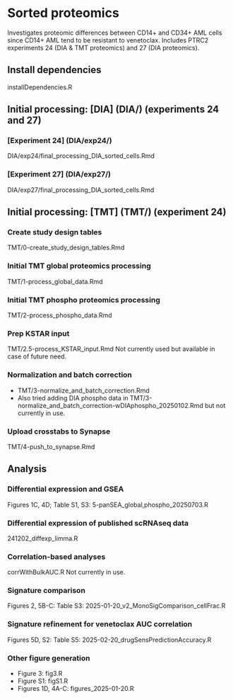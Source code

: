 # Sorted proteomics
Investigates proteomic differences between CD14+ and CD34+ AML cells since
CD14+ AML tend to be resistant to venetoclax. Includes PTRC2 experiments 
24 (DIA & TMT proteomics) and 27 (DIA proteomics).

## Install dependencies
installDependencies.R

## Initial processing: [DIA] (DIA/) (experiments 24 and 27)
### [Experiment 24] (DIA/exp24/)
DIA/exp24/final_processing_DIA_sorted_cells.Rmd

### [Experiment 27] (DIA/exp27/)
DIA/exp27/final_processing_DIA_sorted_cells.Rmd

## Initial processing: [TMT] (TMT/) (experiment 24)
### Create study design tables
TMT/0-create_study_design_tables.Rmd

### Initial TMT global proteomics processing
TMT/1-process_global_data.Rmd

### Initial TMT phospho proteomics processing
TMT/2-process_phospho_data.Rmd

### Prep KSTAR input
TMT/2.5-process_KSTAR_input.Rmd
Not currently used but available in case of future need.

### Normalization and batch correction
- TMT/3-normalize_and_batch_correction.Rmd
- Also tried adding DIA phospho data in 
TMT/3-normalize_and_batch_correction-wDIAphospho_20250102.Rmd
but not currently in use.

### Upload crosstabs to Synapse
TMT/4-push_to_synapse.Rmd

## Analysis
### Differential expression and GSEA
Figures 1C, 4D; Table S1, S3: 5-panSEA_global,phospho_20250703.R

### Differential expression of published scRNAseq data
241202_diffexp_limma.R

### Correlation-based analyses
corrWithBulkAUC.R
Not currently in use.

### Signature comparison
Figures 2, 5B-C: Table S3: 2025-01-20_v2_MonoSigComparison_cellFrac.R

### Signature refinement for venetoclax AUC correlation
Figures 5D, S2: Table S5: 2025-02-20_drugSensPredictionAccuracy.R

### Other figure generation
- Figure 3: fig3.R
- Figure S1: figS1.R
- Figures 1D, 4A-C: figures_2025-01-20.R
